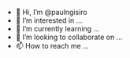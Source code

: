 - 👋 Hi, I’m @paulngisiro
- 👀 I’m interested in ...
- 🌱 I’m currently learning ...
- 💞️ I’m looking to collaborate on ...
- 📫 How to reach me ...

<!---
paulngisiro/paulngisiro is a ✨ special ✨ repository because its `README.md` (this file) appears on your GitHub profile.
You can click the Preview link to take a look at your changes.
--->
